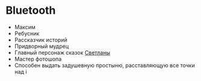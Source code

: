 # Bluetooth

* Максим
* Ребусник
* Рассказчик историй
* Придворный мудрец
* Главный персонаж сказок [Светланы](./surprise.md)
* Мастер фотошопа
* Способен выдать задушевную простыню, расставляющую все точки над i
